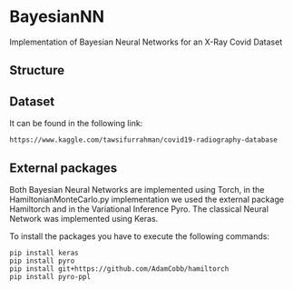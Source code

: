 # BayesianNN
Implementation of Bayesian Neural Networks for an X-Ray Covid Dataset

## Structure

## Dataset

It can be found in the following link:
```
https://www.kaggle.com/tawsifurrahman/covid19-radiography-database
```
## External packages

Both Bayesian Neural Networks are implemented using Torch, in the HamiltonianMonteCarlo.py implementation we used the external package Hamiltorch and in the Variational Inference  Pyro. The classical Neural Network was implemented using Keras.

To install the packages you have to execute the following commands:

```
pip install keras
pip install pyro
pip install git+https://github.com/AdamCobb/hamiltorch
pip install pyro-ppl
```
